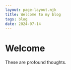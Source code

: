 ```yaml
---
layout: page-layout.njk
title: Welcome to my blog
tags: blog
date: 2024-07-14
---
```


# Welcome

These are profound thoughts.
